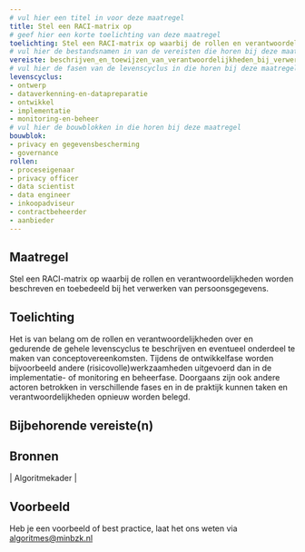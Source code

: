 ```yaml
---
# vul hier een titel in voor deze maatregel
title: Stel een RACI-matrix op
# geef hier een korte toelichting van deze maatregel
toelichting: Stel een RACI-matrix op waarbij de rollen en verantwoordelijkheden worden beschreven en toebedeeld bij het verwerken van persoonsgegevens
# vul hier de bestandsnamen in van de vereisten die horen bij deze maatregel
vereiste: beschrijven_en_toewijzen_van_verantwoordelijkheden_bij_verwerking_persoonsgegevens
# vul hier de fasen van de levenscyclus in die horen bij deze maatregel
levenscyclus: 
- ontwerp
- dataverkenning-en-datapreparatie
- ontwikkel
- implementatie
- monitoring-en-beheer
# vul hier de bouwblokken in die horen bij deze maatregel
bouwblok:
- privacy en gegevensbescherming
- governance
rollen:
- proceseigenaar
- privacy officer
- data scientist
- data engineer
- inkoopadviseur
- contractbeheerder
- aanbieder
---
```


<!-- Let op! onderstaande regel met 'tags' niet weghalen! Deze maakt automatisch de knopjes op basis van de metadata  -->
<!-- tags -->

## Maatregel
<!-- Vul hier een omschrijving in van wat deze maatregel inhoudt. -->
Stel een RACI-matrix op waarbij de rollen en verantwoordelijkheden worden beschreven en toebedeeld bij het verwerken van persoonsgegevens.

## Toelichting 
<!-- Geef hier een toelichting van deze maatregel -->
Het is van belang om de rollen en verantwoordelijkheden over en gedurende de gehele levenscyclus te beschrijven en eventueel onderdeel te maken van conceptovereenkomsten. Tijdens de ontwikkelfase worden bijvoorbeeld andere (risicovolle)werkzaamheden uitgevoerd dan in de implementatie- of monitoring en beheerfase. Doorgaans zijn ook andere actoren betrokken in verschillende fases en in de praktijk kunnen taken en verantwoordelijkheden opnieuw worden belegd. 

## Bijbehorende vereiste(n)
<!-- Hier volgt een lijst met vereisten op basis van de in de metadata ingevulde vereiste -->

<!-- Let op! onderstaande regel met 'list_vereisten_on_maatregelen_page' niet weghalen! Deze maakt automatisch een lijst van bijbehorende verseisten op basis van de metadata  -->
<!-- list_vereisten_on_maatregelen_page -->

## Bronnen 
<!-- Vul hier de relevante bronnen in voor deze maatregel -->

| Algoritmekader |

       

## Voorbeeld
<!-- Voeg hier een voorbeeld toe, door er bijvoorbeeld naar te verwijzen -->

Heb je een voorbeeld of best practice, laat het ons weten via [algoritmes@minbzk.nl](mailto:algoritmes@minbzk.nl)

